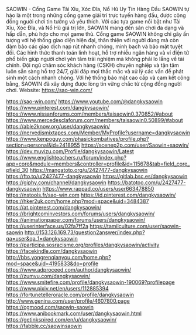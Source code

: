 SAOWIN - Cổng Game Tài Xỉu, Xóc Đĩa, Nổ Hũ Uy Tín Hàng Đầu
SAOWIN tự hào là một trong những cổng game giải trí trực tuyến hàng đầu, được cộng đồng người chơi tin tưởng và yêu thích. Với các tựa game nổi bật như Tài Xỉu, Xóc Đĩa, và Nổ Hũ giá trị lớn, SAOWIN mang đến sân chơi đa dạng và hấp dẫn, phù hợp cho mọi game thủ.
Cổng game SAOWIN không chỉ gây ấn tượng với hệ thống giao diện hiện đại, thân thiện với người dùng mà còn đảm bảo các giao dịch nạp rút nhanh chóng, minh bạch và bảo mật tuyệt đối. Các hình thức thanh toán linh hoạt, hỗ trợ nhiều ngân hàng và ví điện tử phổ biến giúp người chơi yên tâm trải nghiệm mà không phải lo lắng về tài chính.
Đội ngũ chăm sóc khách hàng (CSKH) chuyên nghiệp và tận tâm luôn sẵn sàng hỗ trợ 24/7, giải đáp mọi thắc mắc và xử lý các vấn đề phát sinh một cách nhanh chóng. Với hệ thống bảo mật cao cấp và cam kết công bằng, SAOWIN đã xây dựng được lòng tin vững chắc từ cộng đồng người chơi.
Website: https://sao-win.com/

https://sao-win.com/
https://www.youtube.com/@dangkysaowin
https://www.pinterest.com/dangkysaowin/
https://www.nissanforums.com/members/taisaowin0.370852/#about
https://www.mercedesclaforum.com/members/taisaowin0.50899/#about
https://able2know.org/user/dangkysaowin/
https://nervedjsmixtapes.com/Member/MyProfile?username=dangkysaowin
https://www.kenpoguy.com/phasickombatives/profile.php?section=personal&id=2418955
https://scenep2p.com/user/Saowin+saowin/
https://dev.muvizu.com/Profile/dangkysaowin/Latest
https://www.englishteachers.ru/forum/index.php?app=core&module=members&controller=profile&id=115678&tab=field_core_pfield_30
https://mangatoto.org/u/2427477-dangkysaowin
https://fto.to/u/2427477-dangkysaowin
https://gitlab.bsc.es/dangkysaowin
https://giphy.com/channel/dangkysaowin
https://batotoo.com/u/2427477-dangkysaowin
https://www.rappad.co/users/user663478850
https://nstools.fr/sao-win.com
https://id.pinterest.com/dangkysaowin/
https://hker2uk.com/home.php?mod=space&uid=3484387
https://at.pinterest.com/dangkysaowin/
https://brightcominvestors.com/forums/users/dangkysaowin/
https://animationpaper.com/forums/users/dangkysaowin/
https://userinterface.us/02fa7ff2a
https://tamilculture.com/user/saowin-saowin
http://153.126.169.73/question2answer/index.php?qa=user&qa_1=dangkysaowin
https://participa.sosracisme.org/profiles/dangkysaowin/activity
https://facekindle.com/dangkysaowin
http://bbs.yongrenqianyou.com/home.php?mod=space&uid=4195833&do=profile
https://www.adproceed.com/author/dangkysaowin/
https://zumvu.com/dangkysaowin/
https://www.smitefire.com/profile/dangkysaowin-190069?profilepage
https://www.pixiv.net/en/users/112885394
https://fortunetelleroracle.com/profile/dangkysaowin
http://www.genina.com/user/profile/4607800.page
https://cgmood.com/saowin-saowin
https://www.anibookmark.com/user/dangkysaowin.html
https://getinkspired.com/en/u/dangkysaowin/
https://fabble.cc/saowinsaowin
